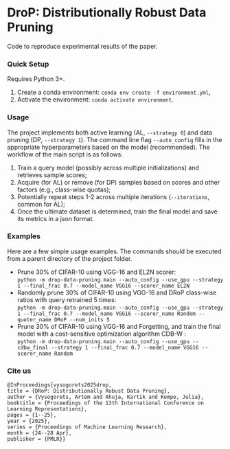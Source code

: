 # DroP: Distributionally Robust Data Pruning

Code to reproduce experimental results of the paper.

### Quick Setup
Requires Python 3+.
1. Create a conda environment: ```conda env create -f environment.yml```,
2. Activate the environment: ```conda activate environment```.

### Usage
The project implements both active learning (AL, ```--strategy 0```) and data pruning (DP, ```--strategy 1```).
The command line flag ```--auto_config``` fills in the appropriate hyperparameters based on the model (recommended). The workflow of the main script is as follows:
1. Train a query model (possibly across multiple initializations) and retrieves sample scores;
2. Acquire (for AL) or remove (for DP) samples based on scores and other factors (e.g., class-wise quotas); 
3. Potentially repeat steps 1-2 across multiple iterations (```--iterations```, common for AL);
4. Once the ultimate dataset is determined, train the final model and save its metrics in a json format.  

### Examples
Here are a few simple usage examples. The commands should be executed from a parent directory of the project folder.<br/>
- Prune 30% of CIFAR-10 using VGG-16 and EL2N scorer:<br/>
```python -m drop-data-pruning.main --auto_config --use_gpu --strategy 1 --final_frac 0.7 --model_name VGG16 --scorer_name EL2N```<br/>
- Randomly prune 30% of CIFAR-10 using VGG-16 and DRoP class-wise ratios with query retrained 5 times:<br/>
```python -m drop-data-pruning.main --auto_config --use_gpu --strategy 1 --final_frac 0.7 --model_name VGG16 --scorer_name Random --quoter_name DRoP --num_inits 5```<br/>
- Prune 30% of CIFAR-10 using VGG-16 and Forgetting, and train the final model with a cost-sensitive optimization algorithm CDB-W :<br/>
```python -m drop-data-pruning.main --auto_config --use_gpu --cdbw_final --strategy 1 --final_frac 0.7 --model_name VGG16 --scorer_name Random```<br/>

### Cite us
```
@InProceedings{vysogorets2025drop,
title = {DRoP: Distributionally Robust Data Pruning},
author = {Vysogorets, Artem and Ahuja, Kartik and Kempe, Julia},
booktitle = {Proceedings of the 13th International Conference on Learning Representations},
pages = {1--25},
year = {2025},
series = {Proceedings of Machine Learning Research},
month = {24--28 Apr},
publisher = {PMLR}}
```
